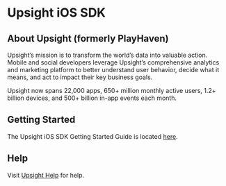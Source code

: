 # Upsight iOS SDK

## About Upsight (formerly PlayHaven)

Upsight’s mission is to transform the world’s data into valuable action.  Mobile and social developers leverage Upsight’s comprehensive analytics and marketing platform to better understand user behavior, decide what it means, and act to impact their key business goals.

Upsight now spans 22,000 apps, 650+ million monthly active users, 1.2+ billion devices, and 500+ billion in-app events each month.

## Getting Started

The Upsight iOS SDK Getting Started Guide is located [here](http://help.analytics.upsight.com/media/uploads/pdf/upsight_ios_sdk_guide.pdf).

## Help

Visit [Upsight Help](http://help.marketing.upsight.com) for help.
